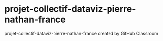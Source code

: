 # projet-collectif-dataviz-pierre-nathan-france
projet-collectif-dataviz-pierre-nathan-france created by GitHub Classroom
